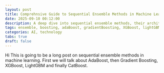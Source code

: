 ```yaml
---
layout: post
title: Comprehnsive Guide to Sequential Ensemble Methods in Machine Learning
date: 2025-09-10 00:12:00
description: A deep dive into sequential ensemble methods, their architectures, and applications in machine learning.
tags: ensemble, boosting, adaBoost, gradientBoosting, XGBoost, lightGBM, catBoost
categories: AI, technology
tabs: true
draft: false
---
```


Hi This is going to be a long post on sequential ensemble methods in machine learning.
First we will talk about AdaBoost, then Gradient Boosting, XGBoost, LightGBM and finally CatBoost.
